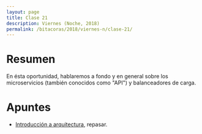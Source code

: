 ```yaml
---
layout: page
title: Clase 21
description: Viernes (Noche, 2018)
permalink: /bitacoras/2018/viernes-n/clase-21/
---
```

# Resumen
En ésta oportunidad, hablaremos a fondo y en general sobre los microservicios (también conocidos como "API") y balanceadores de carga.

# Apuntes
- [Introducción a arquitectura](https://docs.google.com/document/d/1XaKMrWPA0jntDK29gtEDRw-CoQgWXfHOmdbmihg4MpE/edit#heading=h.z9jwy1eurzt9), repasar.